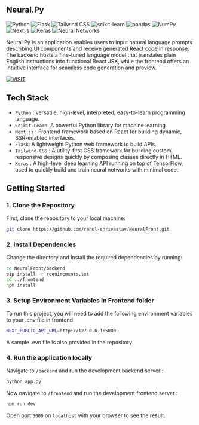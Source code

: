 ## Neural.Py

![Python](https://img.shields.io/badge/Python-3.9-blue?style=flat&logo=python) 
![Flask](https://img.shields.io/badge/Flask-2.0.1-black?style=flat&logo=flask) 
![Tailwind CSS](https://img.shields.io/badge/Tailwind%20CSS-3.2.0-38B2AC?style=flat&logo=tailwindcss) 
![scikit-learn](https://img.shields.io/badge/scikit--learn-0.24.2-orange?style=flat&logo=scikitlearn)
![pandas](https://img.shields.io/badge/pandas-1.3.3-blue?style=flat&logo=pandas)
![NumPy](https://img.shields.io/badge/NumPy-1.21.2-013243?style=flat&logo=numpy)
![Next.js](https://img.shields.io/badge/Next.js-13.0.0-black?style=flat&logo=nextdotjs)
![Keras](https://img.shields.io/badge/Keras-2.6.0-D00000?style=flat&logo=keras)
![Neural Networks](https://img.shields.io/badge/Neural%20Networks-Deep%20Learning-blue?style=flat&logo=tensorflow)

Neural.Py is an application enables users to input natural language prompts describing UI components and receive generated React code in response. The backend hosts a fine-tuned language model that translates plain English instructions into functional React JSX, while the frontend offers an intuitive interface for seamless code generation and preview. 

[![VISIT](https://img.shields.io/badge/-VISIT-blue?style=for-the-badge)](https://neural-front.vercel.app/)

## Tech Stack
- ` Python ` : versatile, high-level, interpreted, easy-to-learn programming language.
- ` Scikit-Learn `: A powerful Python library for machine learning.
- ` Next.js ` : Frontend framework based on React for building dynamic, SSR-enabled interfaces.
- ` Flask `: A lightweight Python web framework to build APIs.
- `Tailwind-CSS` : A utility-first CSS framework for building custom, responsive designs quickly by composing classes directly in HTML.
- `Keras` : A high-level deep learning API running on top of TensorFlow, used to quickly build and train neural networks with minimal code.

## Getting Started

### 1. Clone the Repository
First, clone the repository to your local machine:


```bash
git clone https://github.com/rahul-shrivastav/NeuralFront.git
```
### 2. Install Dependencies
Change the directory and Install the required dependencies by running:

```bash
cd NeuralFront/backend
pip install -r requirements.txt
cd ../frontend
npm install
```

### 3. Setup Environment Variables in Frontend folder

To run this project, you will need to add the following environment variables to your .env file in frontend
```bash
NEXT_PUBLIC_API_URL=http://127.0.0.1:5000
```
A sample .evn file is also provided in the repository.


### 4. Run the application locally

Navigate to `/backend` and run the development backend server :

```bash
python app.py
```
Now navigate to `/frontend` and run the development frontend server :
```bash
npm run dev
```
Open port `3000` on `localhost` with your browser to see the result. 





